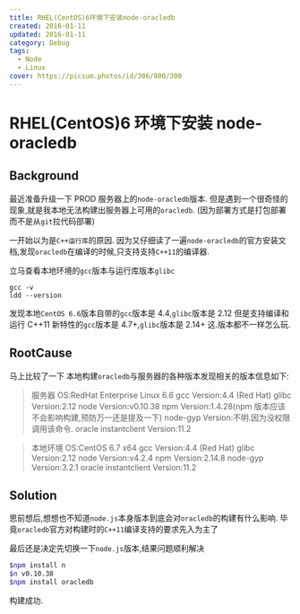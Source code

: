 ```yaml
---
title: RHEL(CentOS)6环境下安装node-oracledb
created: 2016-01-11
updated: 2016-01-11
category: Debug
tags:
  - Node
  - Linux
cover: https://picsum.photos/id/306/800/300
---
```


# RHEL(CentOS)6 环境下安装 node-oracledb

## Background

最近准备升级一下 PROD 服务器上的`node-oracledb`版本. 但是遇到一个很奇怪的现象,就是我本地无法构建出服务器上可用的`oracledb`. (因为部署方式是打包部署而不是从`git`拉代码部署)

一开始以为是`C++运行库`的原因. 因为又仔细读了一遍`node-oracledb`的官方安装文档,发现`oracledb`在编译的时候,只支持支持`C++11`的编译器.

立马查看本地环境的`gcc`版本与运行库版本`glibc`

```
gcc -v
ldd --version
```

发现本地`CentOS 6.6`版本自带的`gcc`版本是 4.4,`glibc`版本是 2.12 但是支持编译和运行 C++11 新特性的`gcc`版本是 4.7+,`glibc`版本是 2.14+ 这.版本都不一样怎么玩.

## RootCause

马上比较了一下 本地构建`oracledb`与服务器的各种版本发现相关的版本信息如下:

> 服务器 OS:RedHat Enterprise Linux 6.6 gcc Version:4.4 (Red Hat) glibc Version:2.12 node Version:v0.10.38 npm Version:1.4.28(npm 版本应该不会影响构建,预防万一还是提及一下) node-gyp Version:不明.因为没权限调用该命令. oracle instantclient Version:11.2

> 本地环境 OS:CentOS 6.7 x64 gcc Version:4.4 (Red Hat) glibc Version:2.12 node Version:v4.2.4 npm Version:2.14.8 node-gyp Version:3.2.1 oracle instantclient Version:11.2

## Solution

思前想后,想想也不知道`node.js`本身版本到底会对`oracledb`的构建有什么影响. 毕竟`oracledb`官方对构建时的`C++11`编译支持的要求先入为主了

最后还是决定先切换一下`node.js`版本,结果问题顺利解决

```sh
$npm install n
$n v0.10.38
$npm install oracledb
```

构建成功.
